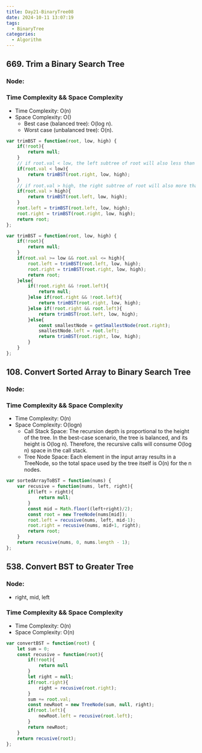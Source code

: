 ```yaml
---
title: Day21-BinaryTree08
date: 2024-10-11 13:07:19
tags:
  - BinaryTree
categories:
  - Algorithm
---
```


## 669. Trim a Binary Search Tree

### Node:

### Time Complexity && Space Complexity

- Time Complexity: O(n)
- Space Complexity: O()
    - Best case (balanced tree): O(log n).
    - Worst case (unbalanced tree): O(n).

```js
var trimBST = function(root, low, high) {
    if(!root){
        return null;
    }
    // if root.val < low, the left subtree of root will also less than low
    if(root.val < low){
        return trimBST(root.right, low, high);
    }
    // if root.val > high, the right subtree of root will also more than high
    if(root.val > high){
        return trimBST(root.left, low, high);
    }
    root.left = trimBST(root.left, low, high);
    root.right = trimBST(root.right, low, high);
    return root;
};
```

```js
var trimBST = function(root, low, high) {
    if(!root){
        return null;
    }
    if(root.val >= low && root.val <= high){
        root.left = trimBST(root.left, low, high);
        root.right = trimBST(root.right, low, high);
        return root;
    }else{
        if(!root.right && !root.left){
            return null;
        }else if(root.right && !root.left){
            return trimBST(root.right, low, high);
        }else if(!root.right && root.left){
            return trimBST(root.left, low, high);
        }else{
            const smallestNode = getSmallestNode(root.right);
            smallestNode.left = root.left;
            return trimBST(root.right, low, high);
        }
    }
};
```

## 108. Convert Sorted Array to Binary Search Tree

### Node:

### Time Complexity && Space Complexity

- Time Complexity: O(n)
- Space Complexity: O(logn)
    - Call Stack Space: The recursion depth is proportional to the height of the tree. In the best-case scenario, the tree is balanced, and its height is O(log n). Therefore, the recursive calls will consume O(log n) space in the call stack.
    - Tree Node Space: Each element in the input array results in a TreeNode, so the total space used by the tree itself is O(n) for the n nodes.

```js
var sortedArrayToBST = function(nums) {
    var recusive = function(nums, left, right){
        if(left > right){
            return null;
        }
        const mid = Math.floor((left+right)/2);
        const root = new TreeNode(nums[mid]);
        root.left = recusive(nums, left, mid-1);
        root.right = recusive(nums, mid+1, right);
        return root;
    }
    return recusive(nums, 0, nums.length - 1);
};
```

## 538. Convert BST to Greater Tree

### Node:
- right, mid, left

### Time Complexity && Space Complexity

- Time Complexity: O(n)
- Space Complexity: O(n)

```js
var convertBST = function(root) {
    let sum = 0;
    const recusive = function(root){
        if(!root){
            return null
        }
        let right = null;
        if(root.right){
            right = recusive(root.right);
        }
        sum += root.val;
        const newRoot = new TreeNode(sum, null, right);
        if(root.left){
            newRoot.left = recusive(root.left);
        }
        return newRoot;
    }
    return recusive(root);
};
```
